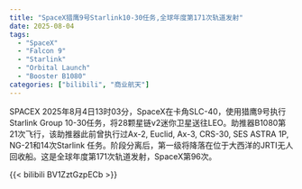 ```yaml
---
title: "SpaceX猎鹰9号Starlink10-30任务,全球年度第171次轨道发射"
date: 2025-08-04
tags:
  - "SpaceX"
  - "Falcon 9"
  - "Starlink"
  - "Orbital Launch"
  - "Booster B1080"
categories: ["bilibili", "商业航天"]
---
```


SPACEX
2025年8月4日13时03分，SpaceX在卡角SLC-40，使用猎鹰9号执行Starlink Group 10-30任务，将28颗星链v2迷你卫星送往LEO。助推器B1080第21次飞行，该助推器此前曾执行过Ax-2, Euclid, Ax-3, CRS-30, SES ASTRA 1P, NG-21和14次Starlink 任务。阶段分离后，第一级将降落在位于大西洋的JRTI无人回收船。这是全球年度第171次轨道发射，SpaceX第96次。

{{< bilibili BV1ZztGzpECb >}}